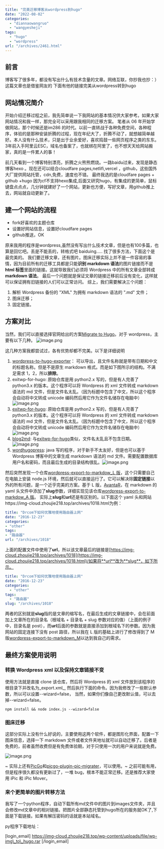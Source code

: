 ```yaml
---
title: "完美迁移博客从wordpress到hugo"
date: "2022-08-02"
categories: 
  - "diannaowangruo"
  - "wangyesheji"
tags: 
  - "hugo"
  - "wordpress"
url: "/archives/2461.html"
---
```


## 前言

博客写了很多年，都没有写出什么有技术含量的文章。网络互联，你抄我也抄：） 这篇文章也是借鉴网友的 下面有他的链接完美从wordpress转到hugo

## 网站情况简介

开始介绍迁移过程之前，我先简单说一下我网站的基本情况供大家参考。如果大家网站情况和我一样，那完全可以采用跟我相同的迁移方案。 笔者从 06 年开始学做网站，那个时候还是im286 的时代。以前一直转战于各种免费空间，各种程序，体验的是那种安装折腾的过程，现在年纪大了，折腾不动了，就想越简单越好。本人没有什么技术，只是出于业余爱好，喜欢捣鼓一些网页程序之类的东东。3年前入手阿里云ESC，域名也备案了，也就绑在阿里了，也不想天天给网站搬家，真的是一件累人的事！

前几天看到一个博客特别漂亮，折腾之火熊熊燃烧。一路baidu过来，发现是静态博客hexo 。现在还可以结合cloudfare pages,netlifi,vercel ，github，这些国外大厂提供网站托管，cdn,免费，速度也不错。 最终我选的是cloudfare pages + github +hugo 因为cf不支持hexo集成,后面又研究hugo，有集成的更简单，鼠标键盘点点点，几分钟就建好了一个网站，更新也方便，写好文章，用github推上去，网站就自动更新了。

## 建一个网站的流程

- fork好喜欢的主题仓库
- 设置好网站信息，设置好cloudfare pages
- github推送，OK

原来我用的程序是wordpress,虽然没有写出什么技术文章，但是也有100多篇，也算是回忆吧。丢是不能丢的，转格式吧 baiduing..... 找了很多方法，下面这个是最完美的。 我们要迁移文章，还有图片。图床迁移实际上并不是一件容易的事情，因为目前所有的迁移工具都是只能**识别 markdown 语法**的图片链接而不是**html 标签**里面的链接。这就导致我们必须将 Wordpress 中的所有文章全部转成**markdown 语法**。 最后一个问题就是保证文章的链接迁移前后没有变化，这样就可以保证拥有旧链接的人们可以正常访问。 综上，我们需要解决三个问题：

1. 解析 Wordpress 备份的 "XML" 为拥有 markdown 语法的 ".md" 文件；
2. 图床迁移；
3. 固定链接。

## 方案对比

当然，我们可以直接选择官网给出的方案[Migrate to Hugo](https://gohugo.io/tools/migrations/)。对于 wordpress，主要有以下几种。 ![image.png](https://img-cloud.zhoujie218.top/piggo/202208011522171.png)

这几种方案我都尝试过，各有优势却都不完美。以下是详细说明

1. [wordpress-to-hugo-exporter](https://github.com/SchumacherFM/wordpress-to-hugo-exporter)： 可以导出，且文件名称就是带有日期和中文的标题名称。但是不是原生 markdown 格式。而是如下图所示的结构。不满足需求 1，2，所以**排除**。
2. exitwp-for-hugo: 原始仓库是用 python2.x 写的，但是有人完善了 python3.x 的版本。这个程序可以将 Wordpress 的 xml 文件转成 markdown 语法的 md 文件，但是文件名太乱。（因为标题中包含了中文，所以这个程序会自动将中文转成 unicode 编码然后用它作为文件名储存在电脑中）![image.png](https://img-cloud.zhoujie218.top/2024/04/22/6626037f5b5f3.png)
3. [exitwp-for-hugo](https://github.com/wooni005/exitwp-for-hugo): 原始仓库是用 python2.x 写的，但是有人完善了 python3.x 的版本。这个程序可以将 Wordpress 的 xml 文件转成 markdown 语法的 md 文件，但是文件名太乱。（因为标题中包含了中文，所以这个程序会自动将中文转成 unicode 编码然后用它作为文件名储存在电脑中）![image.png](https://img-cloud.zhoujie218.top/2024/04/22/6626037fa9c14.png)
4. [blog2md](https://github.com/palaniraja/blog2md): 与[exitwp-for-hugo](https://github.com/wooni005/exitwp-for-hugo)类似，文件名太乱且不包含日期。![image.png](https://img-cloud.zhoujie218.top/2024/04/22/6626037fa20bd.png)
5. [wordhugopress](https://github.com/nantipov/wordhugopress): java 写的程序，对于新手不太友好，但是也可以基于 Wordpress 博客中的文章生成 markdown 语法的 md 文件。需要配置数据库用户名和密码，而且最后生成的目录结构很乱。![image.png](https://img-cloud.zhoujie218.top/2024/04/22/6626037f54bc2.png)

然后突然发现一个仓库[wordpress-export-to-markdow\_L 版](https://github.com/AvantaR/wordpress-export-to-markdown)，这个只需要自己在电脑上安装 node.js 环境，然后就可以直接运行了。它可以解决除**固定链接**以外的所有问题，是一个近乎完美的方案。基于 L 版，[AvantaR](https://github.com/AvantaR)，在 markdown 的 yaml 头文件中添加了**slug**参数，详细实现见该仓库[wordpress-export-to-markdow\_A 版](https://github.com/AvantaR/wordpress-export-to-markdown)。 实际上**slug**和**url**还是有区别的。以下面这个 yaml 头和网站https://img-cloud.zhoujie218.top/archives/1018.html为例：

```yaml
title: "Drcom下如何优雅地使用路由器上网"
date: "2016-12-23"
categories: 
- "other"
tags: 
- "路由器"
url: "/archives/1018"
```

上面的配置文件中使用了**url**，所以该文章最后的链接是[https://img-cloud.zhoujie218.top/archives/1018](https://img-cloud.zhoujie218.top/archives/1018.html)/如果将**url**改为**slug**，如下所示。

```yaml
title: "Drcom下如何优雅地使用路由器上网"
date: "2016-12-23"
categories: 
  - "other"
tags: 
  - "路由器"
slug: "/archives/1018"
```

两者的区别就是**slug**指的是文章的缩写名，在最后生成的文章链接中，会在前面加上文章所在的目录名（根域名 + 目录名 + slug 参数对应的值）（上面的例子中，目录名是 post），而**url**后面的参数就是直接添加到根域名下的参数。因为我网站的固定连接下没有 post 路径，所以我在 L 版的基础上进行了修改得到了 M 版[wordpress-export-to-markdown\_M](https://github.com/MLZC/wordpress-export-to-markdown)以达到我自己的需求。

## 最终方案使用说明

### 转换 Wordpress xml 以及保持文章链接不变

使用方法就是直接 clone 该仓库，然后将 Wordpress 的 xml 文件放到该程序的根目录下并改名为_export.xml_, 然后执行下面的命令。因为我修改了一些默认参数，所以可以设置--wizard=false， 当然，如果你们像自己更改默认值，可以去掉--wizard=false。

```basic
npm install && node index.js --wizard=false
```

### 图床迁移

这部分实际上没有什么好说的，主要使用这两个软件，都是图形化界面，配置一下图床信息，选择一下 markdown 文件或者文件夹地址就可以自动迁移了。后者是免费的，前者虽然收费但是有免费体验期，对于只使用一次的用户来说就是免费。

![image.png](https://img-cloud.zhoujie218.top/2024/04/22/6626037f4e87e.png)

~ 实际上还有[PicGo](https://github.com/Molunerfinn/PicGo)和[picgo-plugin-pic-migrater](https://github.com/PicGo/picgo-plugin-pic-migrater)，可以使用。~ 之前可能有用，但是程序很久都没有更新过了，一堆 bug，根本不能正常迁移。还是推荐大家使用 iPic 和 iPic Mover。

### 来个更简单的图片转移方法

我写了一个python程序，自动下载所有md文件中的图片到images文件夹，并且会修改md文章中的相对链接。把图片全部静态托管到hugo所在的服务就OK了,下面是下载链接。如果有解压密码的话就是本站域名。

py程序下载地址：

\[login\_email\] https://img-cloud.zhoujie218.top/wp-content/uploads/file/wp-img\_to\_hugo.rar \[/login\_email\]
